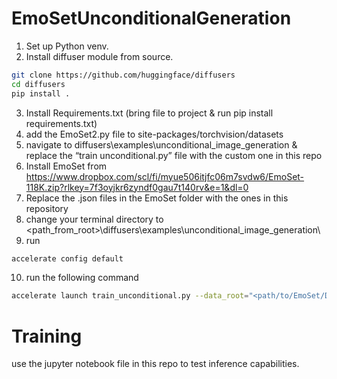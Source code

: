 # EmoSetUnconditionalGeneration
1. Set up Python venv.
2. Install diffuser module from source. 

```bash
git clone https://github.com/huggingface/diffusers
cd diffusers
pip install .
```

3. Install Requirements.txt (bring file to project & run pip install requirements.txt)
4. add the EmoSet2.py file to site-packages/torchvision/datasets
5. navigate to diffusers\examples\unconditional_image_generation & replace the “train unconditional.py” file with the custom one in this repo
6. Install EmoSet from https://www.dropbox.com/scl/fi/myue506itjfc06m7svdw6/EmoSet-118K.zip?rlkey=7f3oyjkr6zyndf0gau7t140rv&e=1&dl=0
7. Replace the .json files in the EmoSet folder with the ones in this repository
8. change your terminal directory to <path_from_root>\diffusers\examples\unconditional_image_generation\
9. run 

```bash
accelerate config default
```

10. run the following command
```bash
accelerate launch train_unconditional.py --data_root="<path/to/EmoSet/Directory/On/Your/Laptop>" --output_dir="EmoSet-unconditional-train" --mixed_precision="fp16"
```
# Training
use the jupyter notebook file in this repo to test inference capabilities.
